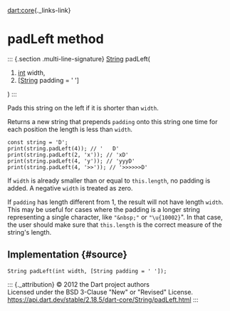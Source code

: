 [dart:core](../../dart-core/dart-core-library){._links-link}

padLeft method
==============

::: {.section .multi-line-signature}
[String](../string-class) padLeft(

1.  [int](../int-class) width,
2.  \[[String](../string-class) padding = \' \'\]

)
:::

Pads this string on the left if it is shorter than `width`.

Returns a new string that prepends `padding` onto this string one time
for each position the length is less than `width`.

``` {.language-dart data-language="dart"}
const string = 'D';
print(string.padLeft(4)); // '   D'
print(string.padLeft(2, 'x')); // 'xD'
print(string.padLeft(4, 'y')); // 'yyyD'
print(string.padLeft(4, '>>')); // '>>>>>>D'
```

If `width` is already smaller than or equal to `this.length`, no padding
is added. A negative `width` is treated as zero.

If `padding` has length different from 1, the result will not have
length `width`. This may be useful for cases where the padding is a
longer string representing a single character, like `"&nbsp;"` or
`"\u{10002}`\". In that case, the user should make sure that
`this.length` is the correct measure of the string\'s length.

Implementation {#source}
--------------

``` {.language-dart data-language="dart"}
String padLeft(int width, [String padding = ' ']);
```

::: {._attribution}
© 2012 the Dart project authors\
Licensed under the BSD 3-Clause \"New\" or \"Revised\" License.\
<https://api.dart.dev/stable/2.18.5/dart-core/String/padLeft.html>
:::
